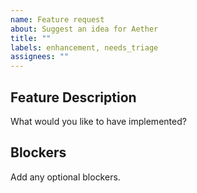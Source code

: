 ```yaml
---
name: Feature request
about: Suggest an idea for Aether
title: ""
labels: enhancement, needs_triage
assignees: ""
---
```


## Feature Description

What would you like to have implemented?

## Blockers

Add any optional blockers.
